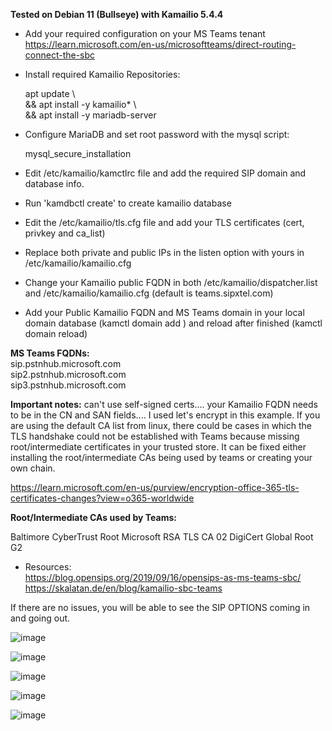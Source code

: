 **Tested on Debian 11 (Bullseye) with Kamailio 5.4.4**

- Add your required configuration on your MS Teams tenant
https://learn.microsoft.com/en-us/microsoftteams/direct-routing-connect-the-sbc

- Install required Kamailio Repositories:

  apt update \\<br>
  && apt install -y kamailio* \\<br>
  && apt install -y mariadb-server
  
- Configure MariaDB and set root password with the mysql script:<br>
  
  mysql_secure_installation
  
 - Edit /etc/kamailio/kamctlrc file and add the required SIP domain and database info.
 - Run 'kamdbctl create' to create kamailio database
 
 - Edit the /etc/kamailio/tls.cfg file and add your TLS certificates (cert, privkey and ca_list)
 
 - Replace both private and public IPs in the listen option with yours in /etc/kamailio/kamailio.cfg
 - Change your Kamailio public FQDN in both /etc/kamailio/dispatcher.list and /etc/kamailio/kamailio.cfg (default is teams.sipxtel.com)
 - Add your Public Kamailio FQDN and MS Teams domain in your local domain database (kamctl domain add <domain>) and reload after finished (kamctl domain reload)
 
  **MS Teams FQDNs:** <br>
  sip.pstnhub.microsoft.com<br>
  sip2.pstnhub.microsoft.com<br>
  sip3.pstnhub.microsoft.com
  
  **Important notes:** can't use self-signed certs.... your Kamailio FQDN needs to be in the CN and SAN fields.... I used let's encrypt in this example.
  If you are using the default CA list from linux, there could be cases in which the TLS handshake could not be established with Teams because missing   
  root/intermediate certificates in your trusted store. It can be fixed either installing the root/intermediate CAs being used by teams or creating your 
  own chain. 
  
  https://learn.microsoft.com/en-us/purview/encryption-office-365-tls-certificates-changes?view=o365-worldwide
  
  **Root/Intermediate CAs used by Teams:**
  
  Baltimore CyberTrust Root
  Microsoft RSA TLS CA 02
  DigiCert Global Root G2
  
  - Resources:<br>
  https://blog.opensips.org/2019/09/16/opensips-as-ms-teams-sbc/ <br>
  https://skalatan.de/en/blog/kamailio-sbc-teams
  
If there are no issues, you will be able to see the SIP OPTIONS coming in and going out.
  
![image](https://user-images.githubusercontent.com/114504748/192582223-0e628e8d-d20e-4488-bbdf-9d673b10f476.png)

![image](https://user-images.githubusercontent.com/114504748/192582410-44acdcfb-27cb-4178-9ddb-23b0ce5742a2.png)

![image](https://user-images.githubusercontent.com/114504748/192593207-1bef0e01-d276-468d-94ae-db8b3bfcb009.png)

 ![image](https://user-images.githubusercontent.com/114504748/192613467-fcacd1f3-501c-4846-917e-10733e2db1b3.png)

![image](https://user-images.githubusercontent.com/114504748/192584173-5e78f003-1d83-4169-9d11-f416ac20fcfb.png)


